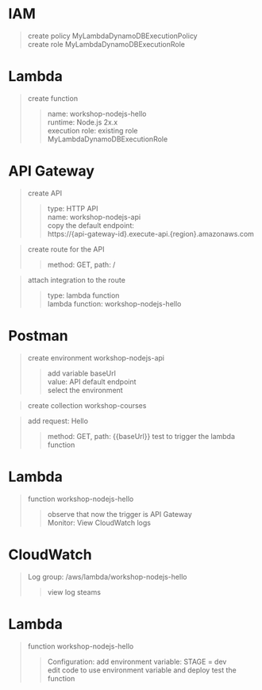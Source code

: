 # IAM
> create policy MyLambdaDynamoDBExecutionPolicy  
> create role MyLambdaDynamoDBExecutionRole

# Lambda
> create function  
>> name: workshop-nodejs-hello  
>> runtime: Node.js 2x.x  
>> execution role: existing role MyLambdaDynamoDBExecutionRole  

# API Gateway
> create API  
>> type: HTTP API  
>> name: workshop-nodejs-api  
>> copy the default endpoint:  
>> https://{api-gateway-id}.execute-api.{region}.amazonaws.com  

> create route for the API  
>> method: GET, path: /  

> attach integration to the route  
>> type: lambda function  
>> lambda function: workshop-nodejs-hello  

# Postman
> create environment workshop-nodejs-api  
>> add variable baseUrl  
>> value: API default endpoint  
>> select the environment

> create collection workshop-courses

> add request: Hello
>> method: GET, path: {{baseUrl}}
>> test to trigger the lambda function  

# Lambda
> function workshop-nodejs-hello  
>> observe that now the trigger is API Gateway  
>> Monitor: View CloudWatch logs  

# CloudWatch
> Log group: /aws/lambda/workshop-nodejs-hello  
>> view log steams  

# Lambda
> function workshop-nodejs-hello  
>> Configuration: add environment variable: STAGE = dev  
>> edit code to use environment variable and deploy
>> test the function  
